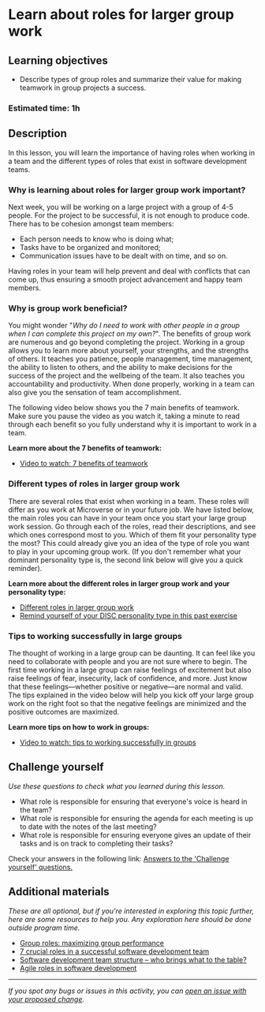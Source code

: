 # Learn about roles for larger group work

## Learning objectives

- Describe types of group roles and summarize their value for making teamwork in group projects a success.

### Estimated time: 1h

## Description

In this lesson, you will learn the importance of having roles when working in a team and the different types of roles that exist in software development teams. 

### Why is learning about roles for larger group work important?

Next week, you will be working on a large project with a group of 4-5 people. For the project to be successful, it is not enough to produce code. There has to be cohesion amongst team members: 

- Each person needs to know who is doing what;
- Tasks have to be organized and monitored;
- Communication issues have to be dealt with on time, and so on.

Having roles in your team will help prevent and deal with conflicts that can come up, thus ensuring a smooth project advancement and happy team members.

### Why is group work beneficial?

You might wonder "*Why do I need to work with other people in a group when I can complete this project on my own?*". The benefits of group work are numerous and go beyond completing the project. Working in a group allows you to learn more about yourself, your strengths, and the strengths of others. It teaches you patience, people management, time management, the ability to listen to others, and the ability to make decisions for the success of the project and the wellbeing of the team. It also teaches you accountability and productivity. When done properly, working in a team can also give you the sensation of team accomplishment.

The following video below shows you the 7 main benefits of teamwork. Make sure you pause the video as you watch it, taking a minute to read through each benefit so you fully understand why it is important to work in a team.

 **Learn more about the 7 benefits of teamwork:**

- [Video to watch: 7 benefits of teamwork](https://www.youtube.com/watch?v=vGjtldo3QDU&t=66s)

### Different types of roles in larger group work

There are several roles that exist when working in a team. These roles will differ as you work at Microverse or in your future job. We have listed below, the main roles you can have in your team once you start your large group work session. Go through each of the roles, read their descriptions, and see which ones correspond most to you. Which of them fit your personality type the most? This could already give you an idea of the type of role you want to play in your upcoming group work. (If you don't remember what your dominant personality type is, the second link below will give you a quick reminder).

**Learn more about the different roles in larger group work and your personality type:**

- [Different roles in larger group work](https://github.com/microverseinc/curriculum-professional-skills/blob/main/becoming-a-remote-professional/different-roles-in-larger-group-work.md)
- [Remind yourself of your DISC personality type in this past exercise](https://github.com/microverseinc/curriculum-professional-skills/blob/main/soft-skills/morning-session-communication-through-conflict-takes-practice-part-2.md)

### Tips to working successfully in large groups

The thought of working in a large group can be daunting. It can feel like you need to collaborate with people and you are not sure where to begin. The first time working in a large group can raise feelings of excitement but also raise feelings of fear, insecurity, lack of confidence, and more. Just know that these feelings—whether positive or negative—are normal and valid. The tips explained in the video below will help you kick off your large group work on the right foot so that the negative feelings are minimized and the positive outcomes are maximized.

**Learn more tips on how to work in groups:**

- [Video to watch: tips to working successfully in groups](https://www.youtube.com/watch?v=CIp_kFR5_jc)

## Challenge yourself

*Use these questions to check what you learned during this lesson.* 

- What role is responsible for ensuring that everyone's voice is heard in the team?
- What role is responsible for ensuring the agenda for each meeting is up to date with the notes of the last meeting?
- What role is responsible for ensuring everyone gives an update of their tasks and is on track to completing their tasks?

Check your answers in the following link: [Answers to the 'Challenge yourself' questions.](https://github.com/microverseinc/curriculum-professional-skills/blob/main/becoming-a-remote-professional/answers-to-the-challenge-yourself-questions-roles-large-groups.md)

## Additional materials

*These are all optional, but if you're interested in exploring this topic further, here are some resources to help you. Any exploration here should be done outside program time.*

- [Group roles: maximizing group performance](https://uwaterloo.ca/centre-for-teaching-excellence/teaching-resources/teaching-tips/developing-assignments/group-work/group-roles-maximizing-group-performance#:~:text=There%20are%20four%20fundamental%20roles,students%20(see%20notes%20below).)
- [7 crucial roles in a successful software development team](https://brainhub.eu/library/crucial-roles-in-software-development-team/)
- [Software development team structure – who brings what to the table?](https://tsh.io/blog/software-development-team-structure/)
- [Agile roles in software development](https://www.planview.com/resources/articles/agile-roles-software-development/)


------

_If you spot any bugs or issues in this activity, you can [open an issue with your proposed change](https://github.com/microverseinc/curriculum-transversal-skills/blob/main/git-github/articles/open_issue.md)._
